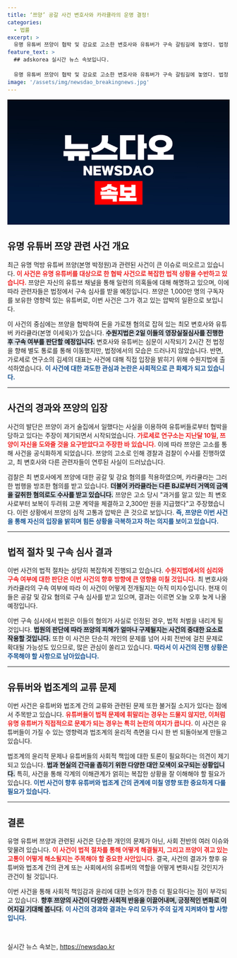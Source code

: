 ```yaml
---
title: ‘쯔양’ 공갈 사건 변호사와 카라큘라의 운명 결정!
categories:
  - 법률
excerpt: >
  유명 유튜버 쯔양이 협박 및 강요로 고소한 변호사와 유튜버가 구속 갈림길에 놓였다. 법정 심사가 진행 중인 가운데, 쯔양의 충격적인 해명과 진실이 밝혀질지 이목이 집중된다!
feature_text: >
  ## adskorea 실시간 뉴스 속보입니다.

  유명 유튜버 쯔양이 협박 및 강요로 고소한 변호사와 유튜버가 구속 갈림길에 놓였다. 법정 심사가 진행 중인 가운데, 쯔양의 충격적인 해명과 진실이 밝혀질지 이목이 집중된다!
image: '/assets/img/newsdao_breakingnews.jpg'
---
```


<p><img src="/assets/img/newsdao_breakingnews.jpg" alt="adskorea 속보" /></p>

<h2 data-ke-size="size26">유명 유튜버 쯔양 관련 사건 개요</h2>

<p data-ke-size="size16">최근 유명 먹방 유튜버 쯔양(본명 박정원)과 관련된 사건이 큰 이슈로 떠오르고 있습니다. <b><span style="color: #ee2323;">이 사건은 유명 유튜버를 대상으로 한 협박 사건으로 복잡한 법적 상황을 수반하고 있습니다.</span></b> 쯔양은 자신의 유튜브 채널을 통해 일련의 의혹들에 대해 해명하고 있으며, 이에 따라 관련자들은 법정에서 구속 심사를 받을 예정입니다. 쯔양은 1,000만 명의 구독자를 보유한 영향력 있는 유튜버로, 이번 사건은 그가 겪고 있는 압박의 일환으로 보입니다.</p>

<p data-ke-size="size16">이 사건의 중심에는 쯔양을 협박하여 돈을 가로챈 혐의로 잡혀 있는 최모 변호사와 유튜버 카라큘라(본명 이세욱)가 있습니다. <b><span style="background-color: #21538527;">수원지법은 2일 이들의 영장실질심사를 진행한 후 구속 여부를 판단할 예정입니다.</span></b> 변호사와 유튜버는 심문이 시작되기 2시간 전 법정을 향해 별도 통로를 통해 이동했지만, 법정에서의 모습은 드러나지 않았습니다. 반면, 가로세로 연구소의 김세의 대표는 사건에 대해 직접 입장을 밝히기 위해 수원지법에 출석하였습니다. <b><span style="color: #1a5490;">이 사건에 대한 과도한 관심과 논란은 사회적으로 큰 화제가 되고 있습니다.</span></b></p>

<hr>

<h2 data-ke-size="size26">사건의 경과와 쯔양의 입장</h2>

<p data-ke-size="size16">사건의 발단은 쯔양이 과거 술집에서 일했다는 사실을 이용하여 유튜버들로부터 협박을 당하고 있다는 주장이 제기되면서 시작되었습니다. <b><span style="color: #ee2323;">가로세로 연구소는 지난달 10일, 쯔양이 자신을 도와줄 것을 요구받았다고 주장한 바 있습니다.</span></b> 이에 따라 쯔양은 고소를 통해 사건을 공식화하게 되었습니다. 쯔양의 고소로 인해 경찰과 검찰이 수사를 진행하였고, 최 변호사와 다른 관련자들이 연루된 사실이 드러났습니다.</p>

<p data-ke-size="size16">검찰은 최 변호사에게 쯔양에 대한 공갈 및 강요 혐의를 적용하였으며, 카라큘라는 그러한 범행을 방조한 혐의를 받고 있습니다. <b><span style="background-color: #21538527;">더불어 카라큘라는 다른 BJ로부터 거액의 금액을 갈취한 혐의로도 수사를 받고 있습니다.</span></b> 쯔양은 고소 당시 "과거를 알고 있는 최 변호사로부터 보복이 두려워 고문 계약을 체결하고 2,300만 원을 지급했다"고 주장했습니다. 이런 상황에서 쯔양의 심적 고통과 압박은 큰 것으로 보입니다. <b><span style="color: #1a5490;">즉, 쯔양은 이번 사건을 통해 자신의 입장을 밝히며 힘든 상황을 극복하고자 하는 의지를 보이고 있습니다.</span></b></p>

<hr>

<h2 data-ke-size="size26">법적 절차 및 구속 심사 결과</h2>

<p data-ke-size="size16">이번 사건의 법적 절차는 상당히 복잡하게 진행되고 있습니다. <b><span style="color: #ee2323;">수원지법에서의 심리와 구속 여부에 대한 판단은 이번 사건의 향후 방향에 큰 영향을 미칠 것입니다.</span></b> 최 변호사와 카라큘라의 구속 여부에 따라 이 사건이 어떻게 전개될지는 아직 미지수입니다. 현재 이들은 공갈 및 강요 혐의로 구속 심사를 받고 있으며, 결과는 이르면 오늘 오후 늦게 나올 예정입니다.</p>

<p data-ke-size="size16">이번 구속 심사에서 법원은 이들의 혐의가 사실로 인정된 경우, 법적 처벌을 내리게 될 것입니다. <b><span style="background-color: #21538527;">법원의 판단에 따라 쯔양의 피해가 얼마나 구제될지는 사건의 중대한 요소로 작용할 것입니다.</span></b> 또한 이 사건은 단순히 개인의 문제를 넘어 사회 전반에 걸친 문제로 확대될 가능성도 있으므로, 많은 관심이 쏠리고 있습니다. <b><span style="color: #1a5490;">따라서 이 사건의 진행 상황은 주목해야 할 사항으로 남아있습니다.</span></b></p>

<hr>

<h2 data-ke-size="size26">유튜버와 법조계의 교류 문제</h2>

<p data-ke-size="size16">이번 사건은 유튜버와 법조계 간의 교류와 관련된 문제 또한 불거질 소지가 있다는 점에서 주목받고 있습니다. <b><span style="color: #ee2323;">유튜버들이 법적 문제에 휘말리는 경우는 드물지 않지만, 이처럼 유명 유튜버가 직접적으로 문제가 되는 경우는 특히 논란의 여지가 큽니다.</span></b> 이 사건은 유튜버들이 가질 수 있는 영향력과 법조계의 윤리적 측면을 다시 한 번 되돌아보게 만들고 있습니다.</p>

<p data-ke-size="size16">법조계의 윤리적 문제나 유튜버들의 사회적 책임에 대한 토론이 필요하다는 의견이 제기되고 있습니다. <b><span style="background-color: #21538527;">법과 현실의 간극을 좁히기 위한 다양한 대안 모색이 요구되는 상황입니다.</span></b> 특히, 사건을 통해 각계의 이해관계가 얽히는 복잡한 상황을 잘 이해해야 할 필요가 있습니다. <b><span style="color: #1a5490;">이번 사건이 향후 유튜버와 법조계 간의 관계에 미칠 영향 또한 중요하게 다룰 필요가 있습니다.</span></b></p>

<hr>

<h2 data-ke-size="size26">결론</h2>

<p data-ke-size="size16">유명 유튜버 쯔양과 관련된 사건은 단순한 개인의 문제가 아닌, 사회 전반의 여러 이슈와 맞물려 있습니다. <b><span style="color: #ee2323;">이 사건이 법적 절차를 통해 어떻게 해결될지, 그리고 쯔양이 겪고 있는 고통이 어떻게 해소될지는 주목해야 할 중요한 사안입니다.</span></b> 결국, 사건의 결과가 향후 유튜버와 법조계 간의 관계 또는 사회에서의 유튜버의 역할을 어떻게 변화시킬 것인지가 관건이 될 것입니다.</p>

<p data-ke-size="size16">이번 사건을 통해 사회적 책임감과 윤리에 대한 논의가 한층 더 필요하다는 점이 부각되고 있습니다. <b><span style="background-color: #21538527;">향후 쯔양의 사건이 다양한 사회적 반응을 이끌어내며, 긍정적인 변화로 이어지길 기대해 봅니다.</span></b> <b><span style="color: #1a5490;">이 사건의 경과와 결과는 우리 모두가 주의 깊게 지켜봐야 할 사항입니다.</span></b></p>

<p data-ke-size="size16">&nbsp;</p>
실시간 뉴스 속보는, <a href="https://newsdao.kr" rel="dofollow">https://newsdao.kr</a>


